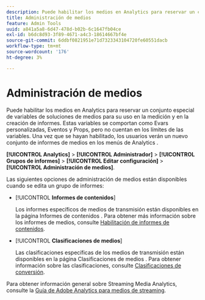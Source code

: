 ```yaml
---
description: Puede habilitar los medios en Analytics para reservar un conjunto especial de variables de soluciones de medios para su uso en la medición y en la creación de informes.
title: Administración de medios
feature: Admin Tools
uuid: a841a5a8-6d47-478d-b02b-6c1647fb04ce
exl-id: b6dc8d93-3f89-4671-a4c3-18614667bf4e
source-git-commit: 6ddbf0821951e71d7323343104720fe60551dacb
workflow-type: tm+mt
source-wordcount: '176'
ht-degree: 3%

---
```


# Administración de medios

Puede habilitar los medios en Analytics para reservar un conjunto especial de variables de soluciones de medios para su uso en la medición y en la creación de informes. Estas variables se comportan como Evars personalizadas, Eventos y Props, pero no cuentan en los límites de las variables. Una vez que se hayan habilitado, los usuarios verán un nuevo conjunto de informes de medios en los menús de Analytics .

**[!UICONTROL Analytics]** > **[!UICONTROL Administrador]** > **[!UICONTROL Grupos de informes]** > **[!UICONTROL Editar configuración]** > **[!UICONTROL Administración de medios]**.

Las siguientes opciones de administración de medios están disponibles cuando se edita un grupo de informes:

* [!UICONTROL **Informes de contenidos**]

   Los informes específicos de medios de transmisión están disponibles en la página Informes de contenidos . Para obtener más información sobre los informes de medios, consulte [Habilitación de informes de contenidos](https://experienceleague.adobe.com/docs/media-analytics/using/media-reports/media-reports-enable.html?lang=en).

* [!UICONTROL **Clasificaciones de medios**]

   Las clasificaciones específicas de los medios de transmisión están disponibles en la página Clasificaciones de medios . Para obtener información sobre las clasificaciones, consulte [Clasificaciones de conversión](/help/admin/admin/c-manage-report-suites/c-edit-report-suites/conversion-var-admin/conversion-classifications.md).

Para obtener información general sobre Streaming Media Analytics, consulte la [Guía de Adobe Analytics para medios de streaming](https://experienceleague.adobe.com/docs/media-analytics/using/media-overview.html?lang=es).
